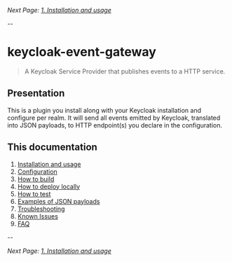 
_Next Page: [1. Installation and usage](docs/Usage.md)_

--

# keycloak-event-gateway

> A Keycloak Service Provider that publishes events to a HTTP service.

## Presentation

This is a plugin you install along with your Keycloak
installation and configure per realm.
It will send all events emitted by Keycloak,
translated into JSON payloads,
to HTTP endpoint(s) you
declare in the configuration.


## This documentation

1. [Installation and usage](docs/Usage.md)
2. [Configuration](docs/Configuration.md)
3. [How to build](docs/Build.md)
4. [How to deploy locally](docs/Deploy.md)
5. [How to test](docs/Test.md)
6. [Examples of JSON payloads](docs/Examples.md)
7. [Troubleshooting](docs/Troubleshooting.md)
8. [Known Issues](docs/Known_Issues.md)
9. [FAQ](docs/FAQ.md)

--

_Next Page: [1. Installation and usage](docs/Usage.md)_

